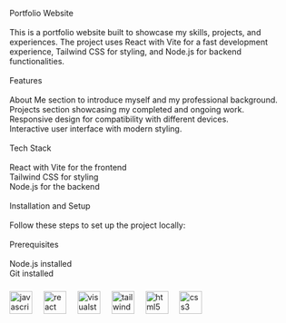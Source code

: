 <p align="left">Portfolio Website<br><br>This is a portfolio website built to showcase my skills, projects, and experiences. The project uses React with Vite for a fast development experience, Tailwind CSS for styling, and Node.js for backend functionalities.<br><br>Features<br><br>About Me section to introduce myself and my professional background.<br>Projects section showcasing my completed and ongoing work.<br>Responsive design for compatibility with different devices.<br>Interactive user interface with modern styling.<br><br>Tech Stack<br><br>React with Vite for the frontend<br>Tailwind CSS for styling<br>Node.js for the backend<br><br> Installation and Setup<br><br>Follow these steps to set up the project locally:<br><br>Prerequisites<br><br>Node.js installed<br>Git installed</p>

###

<div align="left">
  <img src="https://cdn.jsdelivr.net/gh/devicons/devicon/icons/javascript/javascript-original.svg" height="40" alt="javascript logo"  />
  <img width="12" />
  <img src="https://cdn.jsdelivr.net/gh/devicons/devicon/icons/react/react-original.svg" height="40" alt="react logo"  />
  <img width="12" />
  <img src="https://cdn.jsdelivr.net/gh/devicons/devicon/icons/visualstudio/visualstudio-plain.svg" height="40" alt="visualstudio logo"  />
  <img width="12" />
  <img src="https://cdn.jsdelivr.net/gh/devicons/devicon/icons/tailwindcss/tailwindcss-original-wordmark.svg" height="40" alt="tailwindcss logo"  />
  <img width="12" />
  <img src="https://cdn.jsdelivr.net/gh/devicons/devicon/icons/html5/html5-original.svg" height="40" alt="html5 logo"  />
  <img width="12" />
  <img src="https://cdn.jsdelivr.net/gh/devicons/devicon/icons/css3/css3-original.svg" height="40" alt="css3 logo"  />
</div>

###
